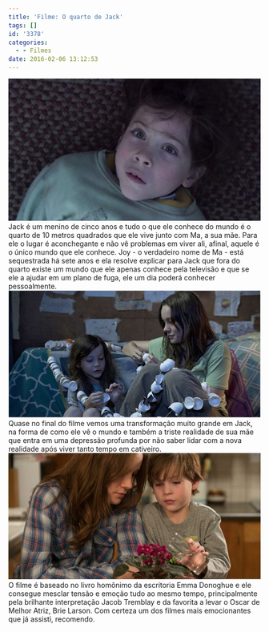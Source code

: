 ```yaml
---
title: 'Filme: O quarto de Jack'
tags: []
id: '3378'
categories:
  - - Filmes
date: 2016-02-06 13:12:53
---
```


[![Resumo - o quarto de jack](/images/2016/02/O-quarto-de-jack-filme.jpg)](/images/2016/02/O-quarto-de-jack-filme.jpg) Jack é um menino de cinco anos e tudo o que ele conhece do mundo é o quarto de 10 metros quadrados que ele vive junto com Ma, a sua mãe. Para ele o lugar é aconchegante e não vê problemas em viver ali, afinal, aquele é o único mundo que ele conhece. Joy - o verdadeiro nome de Ma - está sequestrada há sete anos e ela resolve explicar para Jack que fora do quarto existe um mundo que ele apenas conhece pela televisão e que se ele a ajudar em um plano de fuga, ele um dia poderá conhecer pessoalmente. [![resenha - o quarto de jack](/images/2016/02/filme-o-quarto-de-jack.jpg)](/images/2016/02/filme-o-quarto-de-jack.jpg) Quase no final do filme vemos uma transformação muito grande em Jack, na forma de como ele vê o mundo e também a triste realidade de sua mãe que entra em uma depressão profunda por não saber lidar com a nova realidade após viver tanto tempo em cativeiro. [![o quarto de jack ](/images/2016/02/ROOM-FILM.jpg)](/images/2016/02/ROOM-FILM.jpg) O filme é baseado no livro homônimo da escritoria Emma Donoghue e ele consegue mesclar tensão e emoção tudo ao mesmo tempo, principalmente pela brilhante interpretação Jacob Tremblay e da favorita a levar o Oscar de Melhor Atriz, Brie Larson. Com certeza um dos filmes mais emocionantes que já assisti, recomendo.
